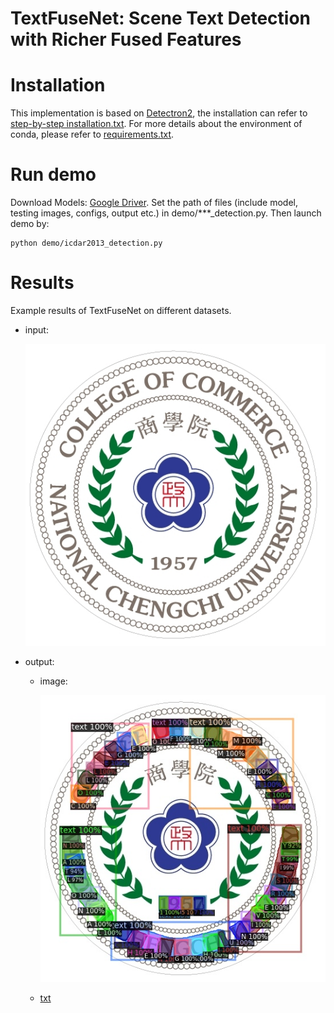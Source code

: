 # TextFuseNet: Scene Text Detection with Richer Fused Features 

# Installation
This implementation is based on [Detectron2](https://github.com/facebookresearch/detectron2), the installation can refer to [step-by-step installation.txt](https://github.com/jimmyyuowo/TextFuseNet/blob/master/step-by-step%20installation.txt). For more details about the environment of conda, please refer to [requirements.txt](https://github.com/jimmyyuowo/TextFuseNet/blob/master/requirements.txt).

# Run demo
Download Models: [Google Driver](https://drive.google.com/drive/folders/18Ll-3bAmi4CR2eGTuM-j6fkMrSAaBV4Z?usp=sharing).
Set the path of files (include model, testing images, configs, output etc.) in demo/***_detection.py.  Then launch demo by:
    
    python demo/icdar2013_detection.py



# Results
Example results of TextFuseNet on different datasets.

* input:

    ![image](https://github.com/jimmyyuowo/TextFuseNet/blob/main/input_images/img_o_nccuunit.jpg)

* output:

    * image:

        ![image](https://github.com/jimmyyuowo/TextFuseNet/blob/main/test_totaltext/img_o_nccuunit.jpg)

    * [txt](https://github.com/jimmyyuowo/TextFuseNet/blob/main/test_totaltext/res_img_o_nccuunit.txt)


